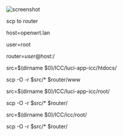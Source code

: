 ![screenshot](screenshot/Screenshot1.png)




scp to router

host=openwrt.lan

user=root

router=$user@$host:/


src=$(dirname $0)/ICC/luci-app-icc/htdocs/

scp -O -r $src/* $router/www

src=$(dirname $0)/ICC/luci-app-icc/root/

scp -O -r $src/* $router/

src=$(dirname $0)/ICC/icc/root/

scp -O -r $src/* $router/

